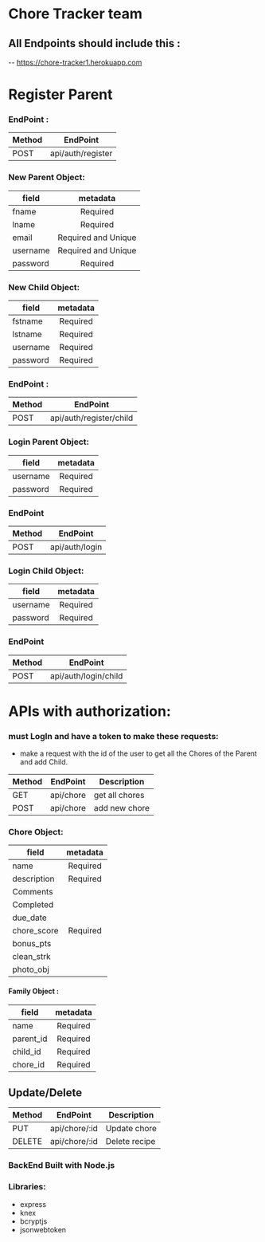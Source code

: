 # Chore Tracker team

## All Endpoints should include this :

-- https://chore-tracker1.herokuapp.com




                                 
   # Register Parent
   
  ### EndPoint :




| Method        | EndPoint           | 
| ------------- |:-------------:| 
| POST      | api/auth/register|



                        
                                                              
  ### New Parent Object: 
   
   
   
   
   | field        | metadata           | 
   | -------------|:-------------:| 
   |   fname    |  Required   |
   |   lname    |  Required   |
   |    email       |  Required and Unique |
   |  username   | Required and Unique
   |   password    |  Required   |
   

  ### New Child Object: 
   
   
   
   
   | field        | metadata           | 
   | -------------|:-------------:| 
   |   fstname    |  Required   |
   |   lstname    |  Required   |
   |   username    |  Required   |
   |   password    |  Required   |

   

  ### EndPoint :


| Method        | EndPoint              | 
| ------------- |:-------------:| 
| POST      | api/auth/register/child |

   
                       
   
  ### Login Parent Object: 
   
   
   
   | field        | metadata           | 
   | -------------|:-------------:| 
   | username     |     Required  | 
   | password     |     Required   |


   ### EndPoint
   
   
   Method        |           EndPoint
   | -------------|:-------------:| 
   | POST         |  api/auth/login|


   ### Login Child Object: 
   
   
   
   | field        | metadata           | 
   | -------------|:-------------:| 
   | username     |     Required  | 
   | password     |     Required   |


   ### EndPoint
   
   
   Method        |           EndPoint
   | -------------|:-------------:| 
   | POST         |  api/auth/login/child|
   
   
 # APIs with authorization:
 
 ### must LogIn and have a token to make these requests:
 
 
 * make a request with the id of the user to get all the Chores of the Parent and add Child.
 
 
  Method        |       EndPoint | Description
 | -------------|:-------------:| ----------|
 | GET         |  api/chore |  get all chores
  | POST         |  api/chore|  add new chore
  
  
  
  ### Chore Object:
  
  
  | field        | metadata           | 
   | -------------|:-------------:| 
   |  name        | Required 
   |   description       |  Required  |
   |   Comments   |        |
   |   Completed      |        |
   |   due_date   |         |
   |   chore_score    |   Required  |
   |   bonus_pts    |       |
   |   clean_strk  |        |
   |   photo_obj   |      |
   
   #### Family Object :


   
   | field        | metadata          | 
   | -------------|:-------------:| 
   |   name        |  Required   |
   |   parent_id    |  Required   |
   |   child_id     |  Required   |
   |   chore_id     |  Required   |



 
## Update/Delete 

 
 
 
 Method        |       EndPoint | Description
 | -------------|:-------------:| ----------|
 | PUT         |  api/chore/:id|  Update chore
  | DELETE         |  api/chore/:id|   Delete recipe

   


### BackEnd Built with Node.js
   ### Libraries:
   * express
   * knex
   * bcryptjs
   * jsonwebtoken